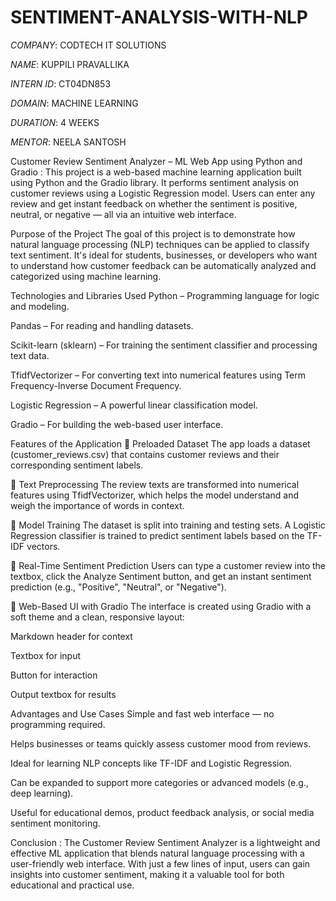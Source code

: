 # SENTIMENT-ANALYSIS-WITH-NLP

*COMPANY*: CODTECH IT SOLUTIONS

*NAME*: KUPPILI PRAVALLIKA

*INTERN ID*: CT04DN853

*DOMAIN*: MACHINE LEARNING

*DURATION*: 4 WEEKS

*MENTOR*: NEELA SANTOSH

Customer Review Sentiment Analyzer – ML Web App using Python and Gradio :
This project is a web-based machine learning application built using Python and the Gradio library. It performs sentiment analysis on customer reviews using a Logistic Regression model. Users can enter any review and get instant feedback on whether the sentiment is positive, neutral, or negative — all via an intuitive web interface.

Purpose of the Project
The goal of this project is to demonstrate how natural language processing (NLP) techniques can be applied to classify text sentiment. It's ideal for students, businesses, or developers who want to understand how customer feedback can be automatically analyzed and categorized using machine learning.

Technologies and Libraries Used
Python – Programming language for logic and modeling.

Pandas – For reading and handling datasets.

Scikit-learn (sklearn) – For training the sentiment classifier and processing text data.

TfidfVectorizer – For converting text into numerical features using Term Frequency-Inverse Document Frequency.

Logistic Regression – A powerful linear classification model.

Gradio – For building the web-based user interface.

Features of the Application
🔹 Preloaded Dataset
The app loads a dataset (customer_reviews.csv) that contains customer reviews and their corresponding sentiment labels.

🔹 Text Preprocessing
The review texts are transformed into numerical features using TfidfVectorizer, which helps the model understand and weigh the importance of words in context.

🔹 Model Training
The dataset is split into training and testing sets. A Logistic Regression classifier is trained to predict sentiment labels based on the TF-IDF vectors.

🔹 Real-Time Sentiment Prediction
Users can type a customer review into the textbox, click the Analyze Sentiment button, and get an instant sentiment prediction (e.g., "Positive", "Neutral", or "Negative").

🔹 Web-Based UI with Gradio
The interface is created using Gradio with a soft theme and a clean, responsive layout:

Markdown header for context

Textbox for input

Button for interaction

Output textbox for results

Advantages and Use Cases
Simple and fast web interface — no programming required.

Helps businesses or teams quickly assess customer mood from reviews.

Ideal for learning NLP concepts like TF-IDF and Logistic Regression.

Can be expanded to support more categories or advanced models (e.g., deep learning).

Useful for educational demos, product feedback analysis, or social media sentiment monitoring.

Conclusion : 
The Customer Review Sentiment Analyzer is a lightweight and effective ML application that blends natural language processing with a user-friendly web interface. With just a few lines of input, users can gain insights into customer sentiment, making it a valuable tool for both educational and practical use.


